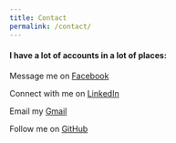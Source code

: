```yaml
---
title: Contact
permalink: /contact/
---
```


#### I have a lot of accounts in a lot of places:


Message me on [Facebook](http://facebook.com/fatema.boxwala)

Connect with me on [LinkedIn](https://ca.linkedin.com/in/fatemaboxwala)

Email my [Gmail](mailto:fatemabox@gmail.com)

Follow me on [GitHub](http://github.com/fboxwala)

